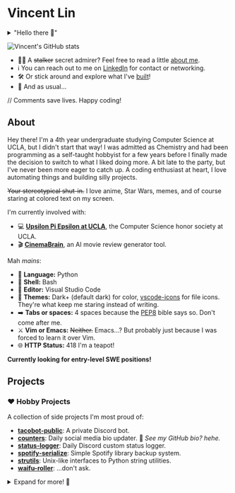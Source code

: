 # Vincent Lin

<details>
<summary>"Hello there 👋"</summary>

![General
Kenobi](https://i.kym-cdn.com/photos/images/original/001/947/998/a66.jpg)

It was this or a Rick Roll.

</details>

![Vincent's GitHub
stats](https://github-readme-stats.vercel.app/api?username=vinlin24&show_icons=true&theme=dark)

* 🙋‍♂️ A ~~stalker~~ secret admirer? Feel free to read a little [about
  me](#about).
* ℹ️ You can reach out to me on
[LinkedIn](https://www.linkedin.com/in/vinlin24/) for contact or networking.
* 🛠️ Or stick around and explore what I've [built](#projects)!
* 🫵 And as usual...

// Comments save lives. Happy coding!


## About

Hey there! I'm a 4th year undergraduate studying Computer Science at UCLA, but I
didn't start that way! I was admitted as Chemistry and had been programming as a
self-taught hobbyist for a few years before I finally made the decision to
switch to what I liked doing more. A bit late to the party, but I've never been
more eager to catch up. A coding enthusiast at heart, I love automating things
and building silly projects.

~~Your stereotypical shut-in.~~ I love anime, Star Wars, memes, and of course
staring at colored text on my screen.

I'm currently involved with:

* 💻 [**Upsilon Pi Epsilon at UCLA**](https://upe.seas.ucla.edu/), the Computer
  Science honor society at UCLA.
* 🎬 [**CinemaBrain**](https://www.linkedin.com/company/cinemabrain), an AI
  movie review generator tool.

Mah *mains*:

* 📜 **Language:** Python
* 🐚 **Shell:** Bash
* 📝 **Editor:** Visual Studio Code
* 🎨 **Themes:** Dark+ (default dark) for color,
  [vscode-icons](https://marketplace.visualstudio.com/items?itemName=vscode-icons-team.vscode-icons)
  for file icons. They're what keep me staring instead of writing.
* ➡️ **Tabs or spaces:** 4 spaces because the
  [PEP8](https://peps.python.org/pep-0008/#tabs-or-spaces) bible says so. Don't
  come after me.
* ⚔️ **Vim or Emacs:** ~~Neither.~~ Emacs...? But probably just because I was
  forced to learn it over Vim.
* 🌐 **HTTP Status:** 418 I'm a teapot!

**Currently looking for entry-level SWE positions!**


## Projects


### ❤️ Hobby Projects

A collection of side projects I'm most proud of:

* [**tacobot-public**](https://github.com/vinlin24/tacobot-public): A private
  Discord bot.
* [**counters**](https://github.com/vinlin24/counters): Daily social media bio
  updater. 👀 *See my GitHub bio? hehe.*
* [**status-logger**](https://github.com/vinlin24/status-logger): Daily Discord
  custom status logger.
* [**spotify-serialize**](https://github.com/vinlin24/spotify-serialize): Simple
  Spotify library backup system.
* [**strutils**](https://github.com/vinlin24/strutils): Unix-like interfaces to
  Python string utilities.
* [**waifu-roller**](https://github.com/vinlin24/waifu-roller): ...don't ask.

<details>
<summary>Expand for more! 🔽</summary>


### 📓 UCLA Coursework

The classes for which I stubbornly decided to take notes with raw Markdown in
Visual Studio Code (every lecture felt like TypeRacer fr):

* [**cs35l-notebooks**](https://github.com/vinlin24/cs35l-notebooks): Software
  Construction. 🔥 *What I'm most known for haha.*
* [**csm151b-notebooks**](https://github.com/vinlin24/csm151b-notebooks):
  Computer Systems Architecture.

Some other resources:

* [**cs131**](https://github.com/vinlin24/cs131): Programming Languages.
* [**upe-tutoring**](https://github.com/vinlin24/upe-tutoring): Miscellaneous
  resources from my time as Tutoring Chair for
  [UPE](https://upe.seas.ucla.edu/).

> 🙏 All of my projects are open to issues and pull requests, but these ones
> especially! I believe in free and open-source education material, and the last
> thing I want is spreading wrong information or bad explanations!


### 🧪 Lab Test Suites

Also what I'm known for! I went out of my way to write programs to help develop,
debug, and test class lab assignments across multiple Computer Science courses
during my time at UCLA. These were shared with hundreds of students through
Piazza, and I would like to think they've helped out at least quite a few dozen
of them:

* [**test-shuf**](https://github.com/vinlin24/test-shuf): GNU shuf lab.
* [**rr-test-suite**](https://github.com/vinlin24/rr-test-suite): Process
  scheduling lab.
* [**ext2-test-suite**](https://github.com/vinlin24/ext2-test-suite):
  Filesystems lab.
* **[Hash Table Tester Simulator
  (Gist)](https://gist.github.com/vinlin24/ed40765c704e778d96a87dea67654277):**
  Threading lab.
* **[strace Output Filter
  (Gist)](https://gist.github.com/vinlin24/5104f224f8b58178eb72a81bc14e667a):**
  Pipe lab.

This list is also available at [this
Gist](https://gist.github.com/vinlin24/b81bc99736890b349bb874a526c6c61f).


### 🧠 Learning Exercises

~~For when I was procrastinating my actual school work~~ We should all do
something like this from time to time, no?

* [**fixedint**](https://github.com/vinlin24/fixedint): Python implementation of
  fixed size integers.
* [**hashmap**](https://github.com/vinlin24/hashmap): Hashmap implementation in
  C.


### ⚙️ Configuration Backup

I love configuration. Sometimes a bit more than actual development the
configuration was for in the first place.

* [**startup-config**](https://github.com/vinlin24/startup-config): My
  "dotfiles" backup.
* [**scripts**](https://github.com/vinlin24/scripts): PowerShell scripts for
  customizing Windows context menus.


### 📦 That Time I Tried Writing Libraries

<details>
<summary>It was a phase, okay.</summary>

And yes, the title is an isekai reference.
</details>

* [**docgetter**](https://github.com/vinlin24/docgetter): Open Python
  documentation from the command line. *It's on
  [PyPI](https://pypi.org/project/docgetter/)!* 💀
* [**spotify-buddylist**](https://github.com/vinlin24/spotify-buddylist): My
  attempt at porting an existing npm package.

</details>
